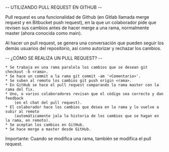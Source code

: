 -- UTILIZANDO PULL REQUEST EN GITHUB --

Pull request es una funcionalidad de Github (en Gitlab llamada merge
request y en Bitbucket push request), en la que un colaborador pide
que revisen sus cambios antes de hacer merge a una rama, normalmente
master (ahora conocida como main).

Al hacer un pull request, se genera una conversación que pueden seguir
los demás usuarios del repositorio, así como autorizar y rechazar los cambios.



-- ¿CÓMO SE REALIZA UN PULL REQUEST? --

    * Se trabaja en una rama paralela los cambios que se desean git checkout -b <rama>.
    * Se hace un commit a la rama git commit -am '<Comentario>'.
    * Se suben al remoto los cambios git push origin <rama>.
    * En GitHub se hace el pull request comparando la rama master con la rama del fix.
    * Uno, o varios colaboradores revisan que el código sea correcto y dan feedback
        (en el chat del pull request).
    * El colaborador hace los cambios que desea en la rama y lo vuelve a subir al remoto
        (automáticamente jala la historia de los cambios que se hagan en la rama, en remoto).
    * Se aceptan los cambios en GitHub.
    * Se hace merge a master desde GitHub.

Importante: Cuando se modifica una rama, también se modifica el pull request.